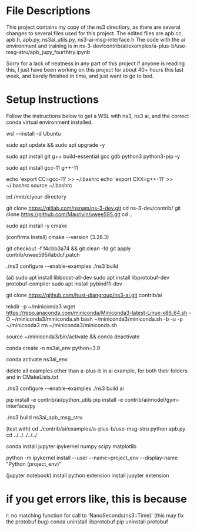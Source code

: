 # File Descriptions
This project contains my copy of the ns3 directiory, as there are several changes to several files used for this project. The edited files are apb.cc, apb.h, apb.py, ns3ai_utils.py, ns3-ai-msg-interface.h
The code with the ai environment and training is in ns-3-dev/contrib/ai/examples/a-plus-b/use-msg-stru/apb_jupy_fourthtry.ipynb

Sorry for a lack of neatness in any part of this project if anyone is reading this, I just have been working on this project for about 40+ hours this last week, and barely finished in time, and just want to go to bed.

# Setup Instructions
Follow the instructions below to get a WSL with ns3, ns3 ai, and the correct conda virtual environment installed.

wsl --install -d Ubuntu

sudo apt update && sudo apt upgrade -y

sudo apt install git g++ build-essential gcc gdb python3 python3-pip -y

sudo apt install gcc-11 g++-11

echo 'export CC=gcc-11' >> ~/.bashrc
echo 'export CXX=g++-11' >> ~/.bashrc
source ~/.bashrc

cd /mnt/c/your-directory

git clone https://gitlab.com/nsnam/ns-3-dev.git
cd ns-3-dev/contrib/
git clone https://github.com/Mauriyin/uwee595.git
cd ..

sudo apt install -y cmake

(confirms Install)
cmake --version (3.28.3)

git checkout -f f4cbb3a74 && git clean -fd
git apply contrib/uwee595/labdcf.patch

./ns3 configure --enable-examples
./ns3 build

(ai)
sudo apt install libboost-all-dev
sudo apt install libprotobuf-dev protobuf-compiler
sudo apt install pybind11-dev

git clone https://github.com/hust-diangroup/ns3-ai.git contrib/ai

mkdir -p ~/miniconda3
wget https://repo.anaconda.com/miniconda/Miniconda3-latest-Linux-x86_64.sh -O ~/miniconda3/miniconda.sh
bash ~/miniconda3/miniconda.sh -b -u -p ~/miniconda3
rm ~/miniconda3/miniconda.sh

source ~/miniconda3/bin/activate && conda deactivate

conda create -n ns3ai_env python=3.9

conda activate ns3ai_env

delete all examples other than a-plus-b in ai example, for both their folders and in CMakeLists.txt

./ns3 configure --enable-examples
./ns3 build ai

pip install -e contrib/ai/python_utils
pip install -e contrib/ai/model/gym-interface/py

./ns3 build ns3ai_apb_msg_stru

(test with)
cd ./contrib/ai/examples/a-plus-b/use-msg-stru
python apb.py
cd ../../../../../

conda install jupyter ipykernel numpy scipy matplotlib

python -m ipykernel install --user --name=project_env --display-name "Python (project_env)"

(jupyter notebook)
install python extension
install jupyter extension

# if you get errors like, this is because 
r: no matching function for call to ‘NanoSeconds(ns3::Time)’
(this may fix the protobuf bug)
conda uninstall libprotobuf
pip uninstall protobuf

